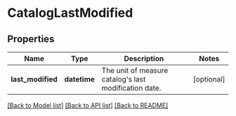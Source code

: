 # CatalogLastModified

## Properties
Name | Type | Description | Notes
------------ | ------------- | ------------- | -------------
**last_modified** | **datetime** | The unit of measure catalog&#39;s last modification date. | [optional] 

[[Back to Model list]](../README.md#documentation-for-models) [[Back to API list]](../README.md#documentation-for-api-endpoints) [[Back to README]](../README.md)


